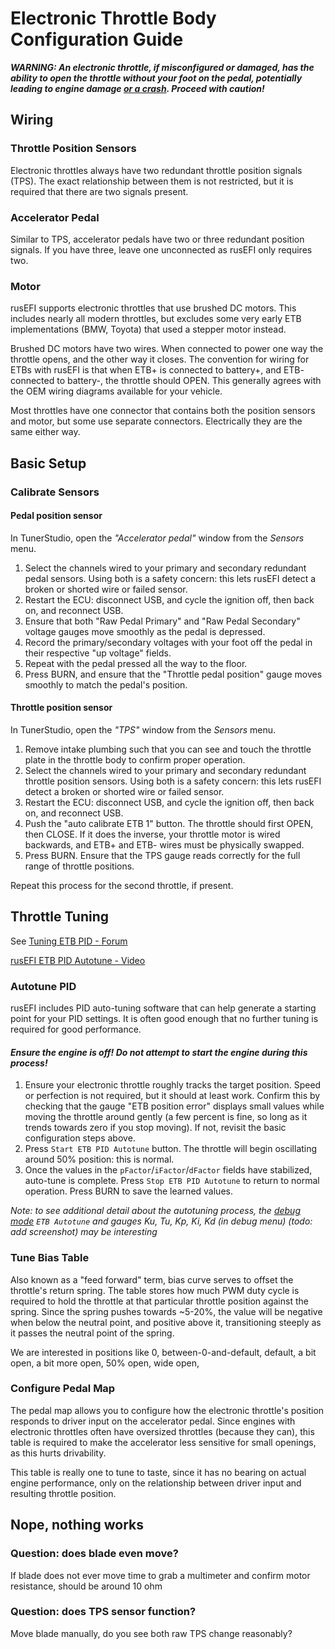 # Electronic Throttle Body Configuration Guide

***WARNING: An electronic throttle, if misconfigured or damaged, has the ability to open the throttle without your foot on the pedal, potentially leading to engine damage [or a crash](https://en.wikipedia.org/wiki/2009%E2%80%9311_Toyota_vehicle_recalls).  Proceed with caution!***

## Wiring

### Throttle Position Sensors

Electronic throttles always have two redundant throttle position signals (TPS).  The exact relationship between them is not restricted, but it is required that there are two signals present.

### Accelerator Pedal

Similar to TPS, accelerator pedals have two or three redundant position signals.  If you have three, leave one unconnected as rusEFI only requires two.

### Motor

rusEFI supports electronic throttles that use brushed DC motors.  This includes nearly all modern throttles, but excludes some very early ETB implementations (BMW, Toyota) that used a stepper motor instead.

Brushed DC motors have two wires.  When connected to power one way the throttle opens, and the other way it closes. The convention for wiring for ETBs with rusEFI is that when ETB+ is connected to battery+, and ETB- connected to battery-, the throttle should OPEN.  This generally agrees with the OEM wiring diagrams available for your vehicle.

Most throttles have one connector that contains both the position sensors and motor, but some use separate connectors. Electrically they are the same either way.

## Basic Setup

### Calibrate Sensors

#### Pedal position sensor

In TunerStudio, open the *"Accelerator pedal"* window from the *Sensors* menu.

1. Select the channels wired to your primary and secondary redundant pedal sensors.  Using both is a safety concern: this lets rusEFI detect a broken or shorted wire or failed sensor.
2. Restart the ECU: disconnect USB, and cycle the ignition off, then back on, and reconnect USB.
3. Ensure that both "Raw Pedal Primary" and "Raw Pedal Secondary" voltage gauges move smoothly as the pedal is depressed.
4. Record the primary/secondary voltages with your foot off the pedal in their respective "up voltage" fields.
5. Repeat with the pedal pressed all the way to the floor.
6. Press BURN, and ensure that the "Throttle pedal position" gauge moves smoothly to match the pedal's position.

#### Throttle position sensor

In TunerStudio, open the *"TPS"* window from the *Sensors* menu.

1. Remove intake plumbing such that you can see and touch the throttle plate in the throttle body to confirm proper operation.
2. Select the channels wired to your primary and secondary redundant throttle position sensors.  Using both is a safety concern: this lets rusEFI detect a broken or shorted wire or failed sensor.
3. Restart the ECU: disconnect USB, and cycle the ignition off, then back on, and reconnect USB.
4. Push the "auto calibrate ETB 1" button. The throttle should first OPEN, then CLOSE. If it does the inverse, your throttle motor is wired backwards, and ETB+ and ETB- wires must be physically swapped.
5. Press BURN. Ensure that the TPS gauge reads correctly for the full range of throttle positions.

Repeat this process for the second throttle, if present.

## Throttle Tuning

See [Tuning ETB PID - Forum](https://rusefi.com/forum/viewtopic.php?f=5&t=592&start=150#p32044)

[rusEFI ETB PID Autotune - Video](https://www.youtube.com/watch?v=USU0nnekokA)

### Autotune PID

rusEFI includes PID auto-tuning software that can help generate a starting point for your PID settings.  It is often good enough that no further tuning is required for good performance.

#### *Ensure the engine is off! Do not attempt to start the engine during this process!*

1. Ensure your electronic throttle roughly tracks the target position.  Speed or perfection is not required, but it should at least work. Confirm this by checking that the gauge "ETB position error" displays small values while moving the throttle around gently (a few percent is fine, so long as it trends towards zero if you stop moving).  If not, revisit the basic configuration steps above.
2. Press `Start ETB PID Autotune` button.  The throttle will begin oscillating around 50% position: this is normal.
3. Once the values in the `pFactor`/`iFactor`/`dFactor` fields have stabilized, auto-tune is complete.  Press `Stop ETB PID Autotune` to return to normal operation.  Press BURN to save the learned values.

*Note: to see additional detail about the autotuning process, the [debug mode](Debug-Mode) `ETB Autotune` and gauges Ku, Tu, Kp, Ki, Kd (in debug menu) (todo: add screenshot) may be interesting*

### Tune Bias Table

Also known as a "feed forward" term, bias curve serves to offset the throttle's return spring. The table stores how much PWM duty cycle is required to hold the throttle at that particular throttle position against the spring.  Since the spring pushes towards ~5-20%, the value will be negative when below the neutral point, and positive above it, transitioning steeply as it passes the neutral point of the spring.

We are interested in positions like 0, between-0-and-default, default, a bit open, a bit more open, 50% open, wide open,

### Configure Pedal Map

The pedal map allows you to configure how the electronic throttle's position responds to driver input on the accelerator pedal.  Since engines with electronic throttles often have oversized throttles (because they can), this table is required to make the accelerator less sensitive for small openings, as this hurts drivability.

This table is really one to tune to taste, since it has no bearing on actual engine performance, only on the relationship between driver input and resulting throttle position.

## Nope, nothing works

### Question: does blade even move?

If blade does not ever move time to grab a multimeter and confirm motor resistance, should be around 10 ohm

### Question: does TPS sensor function?

Move blade manually, do you see both raw TPS change reasonably?
